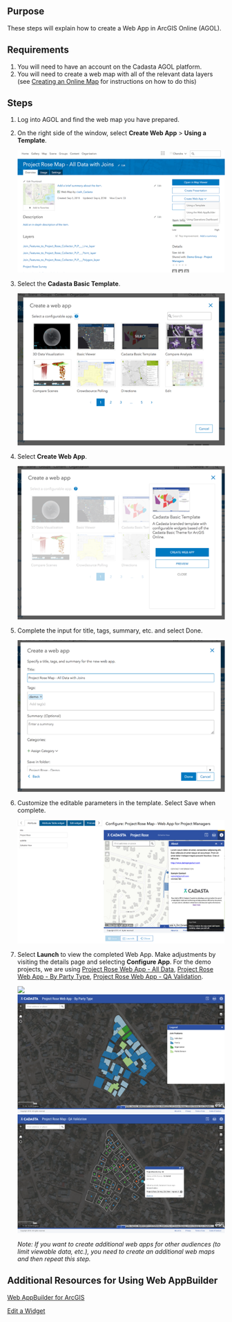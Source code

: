 ## Purpose

These steps will explain how to create a Web App in ArcGIS Online (AGOL).

## Requirements
1. You will need to have an account on the Cadasta AGOL platform.
2. You will need to create a web map with all of the relevant data layers (see [Creating an Online Map](create_webmap/index.md) for instructions on how to do this)

## Steps

1. Log into AGOL and find the web map you have prepared.
2. On the right side of the window, select **Create Web App** > **Using a Template**.
 
    ![](imgs/image5.png)
 
1. Select the **Cadasta Basic Template**.

    ![](imgs/image1.png)

1. Select **Create Web App**.

    ![](imgs/image3.png)
 
1. Complete the input for title, tags, summary, etc. and select Done.

    ![](imgs/image6.png)
 
1. Customize the editable parameters in the template. Select Save when complete.

    ![](imgs/image7.png)
 
1. Select **Launch** to view the completed Web App. Make adjustments by visiting the details page and selecting **Configure App**. For the demo projects, we are using [Project Rose Web App - All Data](https://cadasta.maps.arcgis.com/home/item.html?id=06fde68d4ec849949fc19220c831477b), [Project Rose Web App - By Party Type](https://cadasta.maps.arcgis.com/home/item.html?id=681bbcbd5d524112bfacc738ca211b47), [Project Rose Web App - QA Validation](https://cadasta.maps.arcgis.com/home/item.html?id=ce6bd05bcaab44799bb6621e39027039).

    ![](imgs/image8.png)
    ![](imgs/image4.png)
    ![](imgs/image2.png)

    *Note: If you want to create additional web apps for other audiences (to limit viewable data, etc.), you need to create an additional web maps and then repeat this step.* 

## Additional Resources for Using Web AppBuilder
[Web AppBuilder for ArcGIS](https://doc.arcgis.com/en/web-appbuilder/)

[Edit a Widget](https://doc.arcgis.com/en/web-appbuilder/create-apps/widget-edit.htm)
